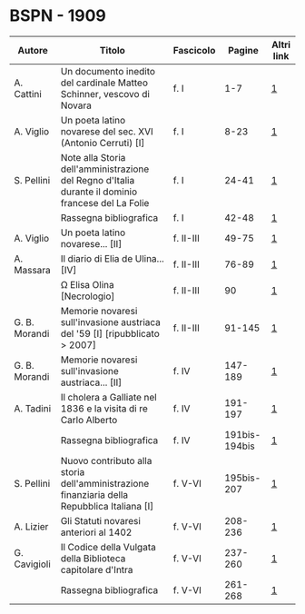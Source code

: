 # BSPN - 1909

| Autore        | Titolo                                                                                            | Fascicolo | Pagine        | Altri link                                             |
|---------------|---------------------------------------------------------------------------------------------------|-----------|---------------|--------------------------------------------------------|
| A. Cattini    | Un documento inedito del cardinale Matteo Schinner, vescovo di Novara                             | f. I      | 1-7           | [1](https://en.calameo.com/read/0072607354e59d528fb64) |
| A. Viglio     | Un poeta latino novarese del sec. XVI (Antonio Cerruti) [I]                                       | f. I      | 8-23          | [1](https://en.calameo.com/read/0072607354e59d528fb64) |
| S. Pellini    | Note alla Storia dell'amministrazione del Regno d'Italia durante il dominio francese del La Folie | f. I      | 24-41         | [1](https://en.calameo.com/read/0072607354e59d528fb64) |
|               | Rassegna bibliografica                                                                            | f. I      | 42-48         | [1](https://en.calameo.com/read/0072607354e59d528fb64) |
| A. Viglio     | Un poeta latino novarese... [II]                                                                  | f. II-III | 49-75         | [1](https://en.calameo.com/read/007260735ccc09f967686) |
| A. Massara    | Il diario di Elia de Ulina... [IV]                                                                | f. II-III | 76-89         | [1](https://en.calameo.com/read/007260735ccc09f967686) |
|               | Ω Elisa Olina [Necrologio]                                                                        | f. II-III | 90            | [1](https://en.calameo.com/read/007260735ccc09f967686) |
| G. B. Morandi | Memorie novaresi sull'invasione austriaca del '59 [I] [ripubblicato > 2007]                       | f. II-III | 91-145        | [1](https://en.calameo.com/read/007260735ccc09f967686) |
| G. B. Morandi | Memorie novaresi sull'invasione austriaca... [II]                                                 | f. IV     | 147-189       | [1](https://en.calameo.com/read/007260735fdf2fea3e389) |
| A. Tadini     | Il cholera a Galliate nel 1836 e la visita di re Carlo Alberto                                    | f. IV     | 191-197       | [1](https://en.calameo.com/read/007260735fdf2fea3e389) |
|               | Rassegna bibliografica                                                                            | f. IV     | 191bis-194bis | [1](https://en.calameo.com/read/007260735fdf2fea3e389) |
| S. Pellini    | Nuovo contributo alla storia dell'amministrazione finanziaria della Repubblica Italiana [I]       | f. V-VI   | 195bis-207    | [1](https://en.calameo.com/read/0072607351565173b9750) |
| A. Lizier     | Gli Statuti novaresi anteriori al 1402                                                            | f. V-VI   | 208-236       | [1](https://en.calameo.com/read/0072607351565173b9750) |
| G. Cavigioli  | Il Codice della Vulgata della Biblioteca capitolare d'Intra                                       | f. V-VI   | 237-260       | [1](https://en.calameo.com/read/0072607351565173b9750) |
|               | Rassegna bibliografica                                                                            | f. V-VI   | 261-268       | [1](https://en.calameo.com/read/0072607351565173b9750) |
